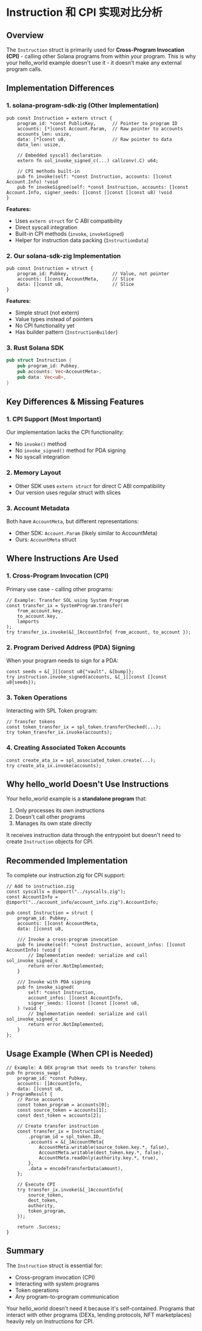 # Instruction 和 CPI 实现对比分析

## Overview

The `Instruction` struct is primarily used for **Cross-Program Invocation (CPI)** - calling other Solana programs from within your program. This is why your hello_world example doesn't use it - it doesn't make any external program calls.

## Implementation Differences

### 1. solana-program-sdk-zig (Other Implementation)

```zig
pub const Instruction = extern struct {
    program_id: *const PublicKey,      // Pointer to program ID
    accounts: [*]const Account.Param,  // Raw pointer to accounts
    accounts_len: usize,
    data: [*]const u8,                 // Raw pointer to data
    data_len: usize,

    // Embedded syscall declaration
    extern fn sol_invoke_signed_c(...) callconv(.C) u64;

    // CPI methods built-in
    pub fn invoke(self: *const Instruction, accounts: []const Account.Info) !void
    pub fn invokeSigned(self: *const Instruction, accounts: []const Account.Info, signer_seeds: []const []const []const u8) !void
}
```

**Features:**
- Uses `extern struct` for C ABI compatibility
- Direct syscall integration
- Built-in CPI methods (`invoke`, `invokeSigned`)
- Helper for instruction data packing (`InstructionData`)

### 2. Our solana-sdk-zig Implementation

```zig
pub const Instruction = struct {
    program_id: Pubkey,                // Value, not pointer
    accounts: []const AccountMeta,     // Slice
    data: []const u8,                  // Slice
}
```

**Features:**
- Simple struct (not extern)
- Value types instead of pointers
- No CPI functionality yet
- Has builder pattern (`InstructionBuilder`)

### 3. Rust Solana SDK

```rust
pub struct Instruction {
    pub program_id: Pubkey,
    pub accounts: Vec<AccountMeta>,
    pub data: Vec<u8>,
}
```

## Key Differences & Missing Features

### 1. **CPI Support** (Most Important)
Our implementation lacks the CPI functionality:
- No `invoke()` method
- No `invoke_signed()` method for PDA signing
- No syscall integration

### 2. **Memory Layout**
- Other SDK uses `extern struct` for direct C ABI compatibility
- Our version uses regular struct with slices

### 3. **Account Metadata**
Both have `AccountMeta`, but different representations:
- Other SDK: `Account.Param` (likely similar to AccountMeta)
- Ours: `AccountMeta` struct

## Where Instructions Are Used

### 1. **Cross-Program Invocation (CPI)**
Primary use case - calling other programs:

```zig
// Example: Transfer SOL using System Program
const transfer_ix = SystemProgram.transfer(
    from_account.key,
    to_account.key,
    lamports
);
try transfer_ix.invoke(&[_]AccountInfo{ from_account, to_account });
```

### 2. **Program Derived Address (PDA) Signing**
When your program needs to sign for a PDA:

```zig
const seeds = &[_][]const u8{"vault", &[bump]};
try instruction.invoke_signed(accounts, &[_][]const []const u8{seeds});
```

### 3. **Token Operations**
Interacting with SPL Token program:

```zig
// Transfer tokens
const token_transfer_ix = spl_token.transferChecked(...);
try token_transfer_ix.invoke(accounts);
```

### 4. **Creating Associated Token Accounts**
```zig
const create_ata_ix = spl_associated_token.create(...);
try create_ata_ix.invoke(accounts);
```

## Why hello_world Doesn't Use Instructions

Your hello_world example is a **standalone program** that:
1. Only processes its own instructions
2. Doesn't call other programs
3. Manages its own state directly

It receives instruction data through the entrypoint but doesn't need to create `Instruction` objects for CPI.

## Recommended Implementation

To complete our instruction.zig for CPI support:

```zig
// Add to instruction.zig
const syscalls = @import("../syscalls.zig");
const AccountInfo = @import("../account_info/account_info.zig").AccountInfo;

pub const Instruction = struct {
    program_id: Pubkey,
    accounts: []const AccountMeta,
    data: []const u8,

    /// Invoke a cross-program invocation
    pub fn invoke(self: *const Instruction, account_infos: []const AccountInfo) !void {
        // Implementation needed: serialize and call sol_invoke_signed_c
        return error.NotImplemented;
    }

    /// Invoke with PDA signing
    pub fn invoke_signed(
        self: *const Instruction,
        account_infos: []const AccountInfo,
        signer_seeds: []const []const []const u8,
    ) !void {
        // Implementation needed: serialize and call sol_invoke_signed_c
        return error.NotImplemented;
    }
};
```

## Usage Example (When CPI is Needed)

```zig
// Example: A DEX program that needs to transfer tokens
pub fn process_swap(
    program_id: *const Pubkey,
    accounts: []AccountInfo,
    data: []const u8,
) ProgramResult {
    // Parse accounts
    const token_program = accounts[0];
    const source_token = accounts[1];
    const dest_token = accounts[2];

    // Create transfer instruction
    const transfer_ix = Instruction{
        .program_id = spl_token.ID,
        .accounts = &[_]AccountMeta{
            AccountMeta.writable(source_token.key.*, false),
            AccountMeta.writable(dest_token.key.*, false),
            AccountMeta.readOnly(authority.key.*, true),
        },
        .data = encodeTransferData(amount),
    };

    // Execute CPI
    try transfer_ix.invoke(&[_]AccountInfo{
        source_token,
        dest_token,
        authority,
        token_program,
    });

    return .Success;
}
```

## Summary

The `Instruction` struct is essential for:
- Cross-program invocation (CPI)
- Interacting with system programs
- Token operations
- Any program-to-program communication

Your hello_world doesn't need it because it's self-contained. Programs that interact with other programs (DEXs, lending protocols, NFT marketplaces) heavily rely on Instructions for CPI.
